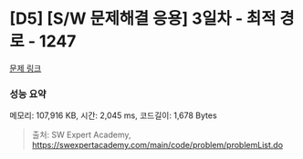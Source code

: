 # [D5] [S/W 문제해결 응용] 3일차 - 최적 경로 - 1247 

[문제 링크](https://swexpertacademy.com/main/code/problem/problemDetail.do?contestProbId=AV15OZ4qAPICFAYD) 

### 성능 요약

메모리: 107,916 KB, 시간: 2,045 ms, 코드길이: 1,678 Bytes



> 출처: SW Expert Academy, https://swexpertacademy.com/main/code/problem/problemList.do